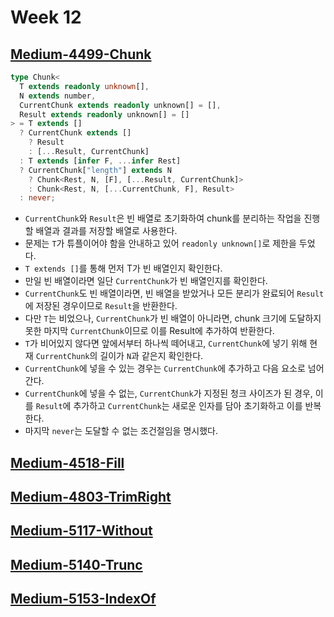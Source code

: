 # Week 12

## [Medium-4499-Chunk](./medium/4499-chunk.ts)

```ts
type Chunk<
  T extends readonly unknown[],
  N extends number,
  CurrentChunk extends readonly unknown[] = [],
  Result extends readonly unknown[] = []
> = T extends []
  ? CurrentChunk extends []
    ? Result
    : [...Result, CurrentChunk]
  : T extends [infer F, ...infer Rest]
  ? CurrentChunk["length"] extends N
    ? Chunk<Rest, N, [F], [...Result, CurrentChunk]>
    : Chunk<Rest, N, [...CurrentChunk, F], Result>
  : never;
```

- `CurrentChunk`와 `Result`은 빈 배열로 초기화하여 chunk를 분리하는 작업을 진행할 배열과 결과를 저장할 배열로 사용한다.
- 문제는 `T`가 튜플이어야 함을 안내하고 있어 `readonly unknown[]`로 제한을 두었다.
- `T extends []`를 통해 먼저 T가 빈 배열인지 확인한다.
- 만일 빈 배열이라면 일단 `CurrentChunk`가 빈 배열인지를 확인한다.
- `CurrentChunk`도 빈 배열이라면, 빈 배열을 받았거나 모든 분리가 완료되어 `Result`에 저장된 경우이므로 `Result`을 반환한다.
- 다만 `T`는 비었으나, `CurrentChunk`가 빈 배열이 아니라면, chunk 크기에 도달하지 못한 마지막 `CurrentChunk`이므로 이를 Result에 추가하여 반환한다.
- `T`가 비어있지 않다면 앞에서부터 하나씩 떼어내고, `CurrentChunk`에 넣기 위해 현재 `CurrentChunk`의 길이가 `N`과 같은지 확인한다.
- `CurrentChunk`에 넣을 수 있는 경우는 `CurrentChunk`에 추가하고 다음 요소로 넘어간다.
- `CurrentChunk`에 넣을 수 없는, `CurrentChunk`가 지정된 청크 사이즈가 된 경우, 이를 `Result`에 추가하고 `CurrentChunk`는 새로운 인자를 담아 초기화하고 이를 반복한다.
- 마지막 `never`는 도달할 수 없는 조건절임을 명시했다.

## [Medium-4518-Fill](./medium/4518-fill.ts)

## [Medium-4803-TrimRight](./medium/4803-trim-right.ts)

## [Medium-5117-Without](./medium/5117-without.ts)

## [Medium-5140-Trunc](./medium/5140-trunc.ts)

## [Medium-5153-IndexOf](./medium/5153-indexof.ts)
